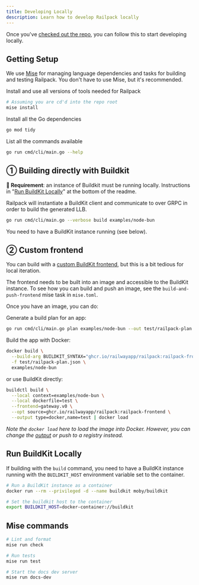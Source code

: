 ```yaml
---
title: Developing Locally
description: Learn how to develop Railpack locally
---
```


Once you've [checked out the repo](https://github.com/railwayapp/railpack), you
can follow this to start developing locally.

## Getting Setup

We use [Mise](https://mise.jdx.dev/) for managing language dependencies and
tasks for building and testing Railpack. You don't have to use Mise, but it's
recommended.

Install and use all versions of tools needed for Railpack

```bash
# Assuming you are cd'd into the repo root
mise install
```

Install all the Go dependencies

```bash
go mod tidy
```

List all the commands available

```bash
go run cmd/cli/main.go --help
```

## ① Building directly with Buildkit

**👋 Requirement**: an instance of Buildkit must be running locally.
Instructions in "[Run BuildKit Locally](#run-buildkit-locally)" at the bottom of
the readme.

Railpack will instantiate a BuildKit client and communicate to over GRPC in
order to build the generated LLB.

```bash
go run cmd/cli/main.go --verbose build examples/node-bun
```

You need to have a BuildKit instance running (see below).

## ② Custom frontend

You can build with a [custom BuildKit frontend](/guides/custom-frontend), but
this is a bit tedious for local iteration.

The frontend needs to be built into an image and accessible to the BuildKit
instance. To see how you can build and push an image, see the
`build-and-push-frontend` mise task in `mise.toml`.

Once you have an image, you can do:

Generate a build plan for an app:

```bash
go run cmd/cli/main.go plan examples/node-bun --out test/railpack-plan.json
```

Build the app with Docker:

```bash
docker build \
  --build-arg BUILDKIT_SYNTAX="ghcr.io/railwayapp/railpack:railpack-frontend" \
  -f test/railpack-plan.json \
  examples/node-bun
```

or use BuildKit directly:

```bash
buildctl build \
  --local context=examples/node-bun \
  --local dockerfile=test \
  --frontend=gateway.v0 \
  --opt source=ghcr.io/railwayapp/railpack:railpack-frontend \
  --output type=docker,name=test | docker load
```

_Note the `docker load` here to load the image into Docker. However, you can
change the [output](https://github.com/moby/buildkit?tab=readme-ov-file#output)
or push to a registry instead._

## Run BuildKit Locally

If building with the `build` command, you need to have a BuildKit instance
running with the `BUILDKIT_HOST` environment variable set to the container.

```bash
# Run a BuildKit instance as a container
docker run --rm --privileged -d --name buildkit moby/buildkit

# Set the buildkit host to the container
export BUILDKIT_HOST=docker-container://buildkit
```

## Mise commands

```bash
# Lint and format
mise run check

# Run tests
mise run test

# Start the docs dev server
mise run docs-dev
```
